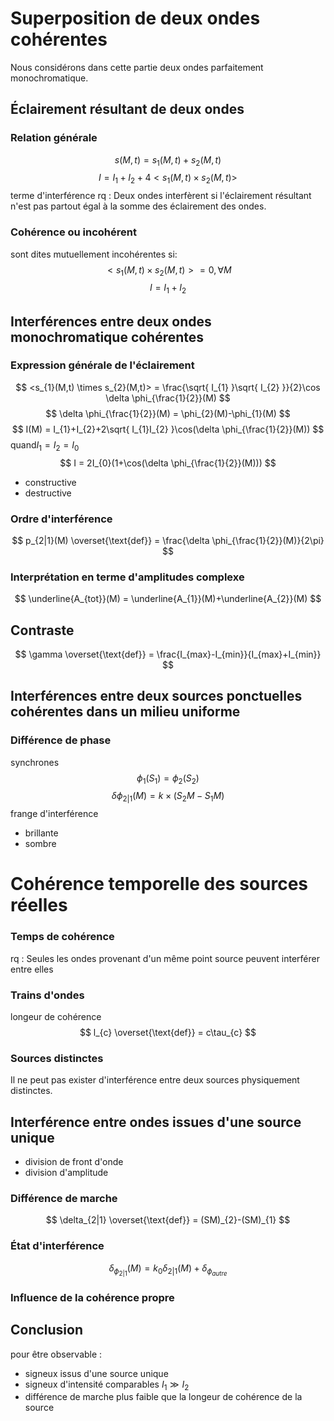 # Superposition de deux ondes cohérentes
Nous considérons dans cette partie deux ondes parfaitement monochromatique.
## Éclairement résultant de deux ondes
### Relation générale 
$$
s(M,t) = s_{1}(M,t)+s_{2}(M,t)
$$
$$
I = I_{1}+I_{2}+4<s_{1}(M,t)\times s_{2}(M,t)>
$$
terme d'interférence 
	rq : Deux ondes interfèrent si l'éclairement résultant n'est pas partout égal à la somme des éclairement des ondes.
### Cohérence ou incohérent 
sont dites mutuellement incohérentes si:
$$
<s_{1}(M,t)\times s_{2}(M,t)> = 0,\forall M
$$
$$
I = I_{1}+I_{2}
$$
## Interférences entre deux ondes monochromatique cohérentes
### Expression générale de l'éclairement 
$$
<s_{1}(M,t) \times s_{2}(M,t)> = \frac{\sqrt{ I_{1} }\sqrt{ I_{2} }}{2}\cos \delta \phi_{\frac{1}{2}}(M)
$$
$$
\delta \phi_{\frac{1}{2}}(M) = \phi_{2}(M)-\phi_{1}(M)
$$
$$
I(M) = I_{1}+I_{2}+2\sqrt{ I_{1}I_{2} }\cos(\delta \phi_{\frac{1}{2}}(M))
$$
quand$I_{1} = I_{2} = I_{0}$
$$
I = 2I_{0}(1+\cos(\delta \phi_{\frac{1}{2}}(M)))
$$
- constructive
- destructive
### Ordre d'interférence 
$$
p_{2|1}(M) \overset{\text{def}} = \frac{\delta \phi_{\frac{1}{2}}(M)}{2\pi}
$$
### Interprétation en terme d'amplitudes complexe 
$$
\underline{A_{tot}}(M) = \underline{A_{1}}(M)+\underline{A_{2}}(M)
$$
## Contraste
$$
\gamma \overset{\text{def}} = \frac{I_{max}-I_{min}}{I_{max}+I_{min}}
$$
## Interférences entre deux sources ponctuelles cohérentes dans un milieu uniforme
### Différence de phase
synchrones
$$
\phi_{1}(S_{1}) = \phi_{2}(S_{2})
$$
$$
\delta \phi_{2|1}(M) = k \times(S_{2}M-S_{1}M)
$$
frange d'interférence 
- brillante
- sombre
# Cohérence temporelle des sources réelles 
### Temps de cohérence 
rq : Seules les ondes provenant d'un même point source peuvent interférer entre elles 
### Trains d'ondes
longeur de cohérence
$$
l_{c} \overset{\text{def}} = c\tau_{c}
$$
### Sources distinctes
Il ne peut pas exister d'interférence entre deux sources physiquement distinctes.
## Interférence entre ondes issues d'une source unique
- division de front d'onde
- division d'amplitude
### Différence de marche
$$
\delta_{2|1} \overset{\text{def}} = (SM)_{2}-(SM)_{1} 
$$
### État d'interférence
$$
\delta_{\phi_{2|1}}(M) = k_{0}\delta_{2|1}(M) + \delta_{\phi_{autre}}
$$
### Influence de la cohérence propre
## Conclusion
pour être observable :
- signeux issus d'une source unique
- signeux d'intensité comparables $I_{1}\gg I_{2}$
- différence de marche plus faible que la longeur de cohérence de la source